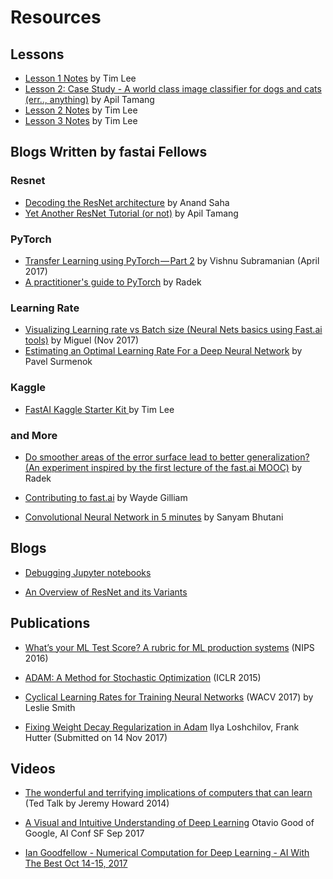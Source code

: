 # Resources

## Lessons
* [Lesson 1 Notes](http://forums.fast.ai/t/deeplearning-lec1notes/7089) by Tim Lee
* [Lesson 2: Case Study - A world class image classifier for dogs and cats (err.., anything)](https://medium.com/@apiltamang/case-study-a-world-class-image-classifier-for-dogs-and-cats-err-anything-9cf39ee4690e) by Apil Tamang
* [Lesson 2 Notes](http://forums.fast.ai/t/deeplearning-lecnotes2/7515/2) by Tim Lee
* [Lesson 3 Notes](http://forums.fast.ai/t/deeplearning-lecnotes3/7866) by Tim Lee


## Blogs Written by fastai Fellows

### Resnet
* [Decoding the ResNet architecture](http://teleported.in/posts/decoding-resnet-architecture/) by Anand Saha   
* [Yet Another ResNet Tutorial (or not)](https://medium.com/@apiltamang/yet-another-resnet-tutorial-or-not-f6dd9515fcd7) by Apil Tamang

### PyTorch
* [Transfer Learning using PyTorch — Part 2](https://towardsdatascience.com/transfer-learning-using-pytorch-part-2-9c5b18e15551) by Vishnu Subramanian (April 2017)
* [A practitioner's guide to PyTorch](https://medium.com/@radekosmulski/a-practitioners-guide-to-pytorch-1d0f6a238040) by Radek 

### Learning Rate
* [Visualizing Learning rate vs Batch size (Neural Nets basics using Fast.ai tools)](https://miguel-data-sc.github.io/2017-11-05-first/) by Miguel (Nov 2017)
* [Estimating an Optimal Learning Rate For a Deep Neural Network](https://medium.com/@surmenok/estimating-optimal-learning-rate-for-a-deep-neural-network-ce32f2556ce0) by Pavel Surmenok

### Kaggle
* [FastAI Kaggle Starter Kit ](https://www.kaggle.com/timolee/fastai-kaggle-starter-kit-lb-0-33) by Tim Lee

### and More
* [Do smoother areas of the error surface lead to better generalization? (An experiment inspired by the first lecture of the fast.ai MOOC)](https://medium.com/@radekosmulski/do-smoother-areas-of-the-error-surface-lead-to-better-generalization-b5f93b9edf5b) by Radek

* [Contributing to fast.ai](https://medium.com/@wgilliam/86f2c05d72aa) by Wayde Gilliam

* [Convolutional Neural Network in 5 minutes](https://medium.com/@init_27/convolutional-neural-network-in-5-minutes-8f867eb9ca39) by Sanyam Bhutani


## Blogs

* [Debugging Jupyter notebooks](https://davidhamann.de/2017/04/22/debugging-jupyter-notebooks/)

* [An Overview of ResNet and its Variants](https://towardsdatascience.com/an-overview-of-resnet-and-its-variants-5281e2f56035)


## Publications

* [What’s your ML Test Score? A rubric for ML
production systems](https://static.googleusercontent.com/media/research.google.com/en//pubs/archive/45742.pdf)  (NIPS 2016)  

* [ADAM:  A Method for Stochastic Optimization](https://arxiv.org/pdf/1412.6980.pdf) (ICLR 2015)

* [Cyclical Learning Rates for Training Neural Networks](https://arxiv.org/abs/1506.01186) (WACV 2017) by Leslie Smith

* [Fixing Weight Decay Regularization in Adam](https://arxiv.org/abs/1711.05101) Ilya Loshchilov, Frank Hutter (Submitted on 14 Nov 2017)

## Videos

* [The wonderful and terrifying implications of computers that can learn](https://www.ted.com/talks/jeremy_howard_the_wonderful_and_terrifying_implications_of_computers_that_can_learn) (Ted Talk by Jeremy Howard 2014)

* [A Visual and Intuitive Understanding of Deep Learning](https://www.youtube.com/embed/Oqm9vsf_hvU?autoplay=1&feature=oembed&wmode=opaque) Otavio Good of Google, AI Conf SF Sep 2017

* [Ian Goodfellow - Numerical Computation for Deep Learning - AI With The Best Oct 14-15, 2017](https://www.youtube.com/watch?v=XlYD8jn1ayE&t=5m40s)


